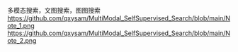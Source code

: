 多模态搜索，文图搜索，图图搜索
https://github.com/qxysam/MultiModal_SelfSupervised_Search/blob/main/Note_1.png
https://github.com/qxysam/MultiModal_SelfSupervised_Search/blob/main/Note_2.png
